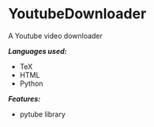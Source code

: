 # YoutubeDownloader
 A Youtube video downloader
 
 ***Languages used:***
 - TeX
 - HTML
 - Python

 ***Features:***
 - pytube library
